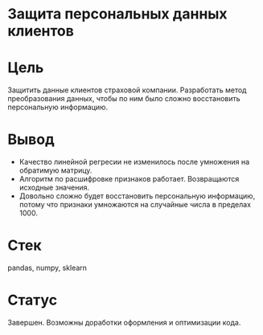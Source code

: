 # Защита персональных данных клиентов

# Цель

Защитить данные клиентов страховой компании. Разработать метод преобразования данных, чтобы по ним было сложно восстановить персональную информацию.

# Вывод


 - Качество линейной регресии не изменилось после умножения на обратимую матрицу.
 - Алгоритм по расшифровке признаков работает. Возвращаются исходные значения.
 - Довольно сложно будет восстановить персональную информацию, потому что признаки умножаются на случайные числа в пределах 1000.


# Стек

pandas, numpy, sklearn

# Статус

Завершен. Возможны доработки оформления и оптимизации кода.

